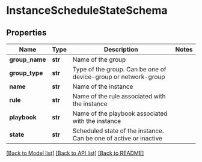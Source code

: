 # InstanceScheduleStateSchema

## Properties
Name | Type | Description | Notes
------------ | ------------- | ------------- | -------------
**group_name** | **str** | Name of the group | 
**group_type** | **str** | Type of the group. Can be one of device-group or network-group | 
**name** | **str** | Name of the instance | 
**rule** | **str** | Name of the rule associated with the instance | 
**playbook** | **str** | Name of the playbook associated with the instance | 
**state** | **str** | Scheduled state of the instance. Can be one of active or inactive | 

[[Back to Model list]](../README.md#documentation-for-models) [[Back to API list]](../README.md#documentation-for-api-endpoints) [[Back to README]](../README.md)


